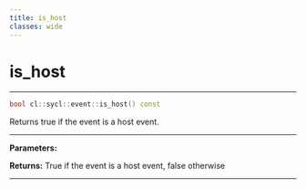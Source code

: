 ```yaml
---
title: is_host
classes: wide
---
```

# is_host

---

```cpp
bool cl::sycl::event::is_host() const
```


Returns true if the event is a host event. 


---
**Parameters:**

**Returns:** True if the event is a host event, false otherwise 

---

